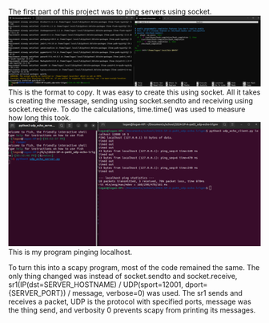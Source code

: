 The first part of this project was to ping servers using socket.
![alt text](./Ping.png "Normal Ping")
This is the format to copy. It was easy to create this using socket. All it takes is creating the message, sending using socket.sendto and receiving using socket.receive. To do the calculations, time.time() was used to measure how long this took.
![alt text](./iactuallytestedthis-udp_echo.png "Pinging Localhost")
This is my program pinging localhost.

To turn this into a scapy program, most of the code remained the same. The only thing changed was instead of socket.sendto and socket.receive, sr1(IP(dst=SERVER_HOSTNAME) / UDP(sport=12001, dport={SERVER_PORT}) / message, verbose=0) was used. The sr1 sends and receives a packet, UDP is the protocol with specified ports, message was the thing send, and verbosity 0 prevents scapy from printing its messages.